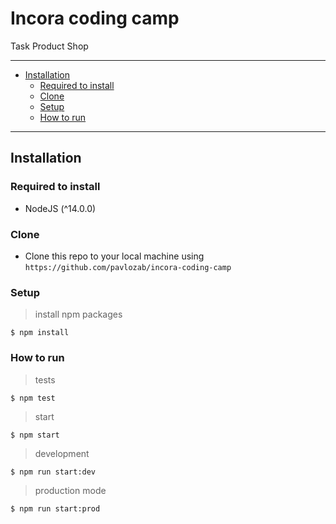 # Incora coding camp

Task Product Shop

---

- [Installation](#installation)
  - [Required to install](#Required-to-install)
  - [Clone](#Clone)
  - [Setup](#Setup)
  - [How to run](#Required-to-run)

---

## Installation

### Required to install

- NodeJS (^14.0.0)

### Clone

- Clone this repo to your local machine using `https://github.com/pavlozab/incora-coding-camp`

### Setup

> install npm packages

```shell
$ npm install
```

### How to run

> tests

```shell
$ npm test
```

> start

```shell
$ npm start
```

> development

```shell
$ npm run start:dev
```

> production mode

```shell
$ npm run start:prod
```
